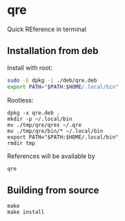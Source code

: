 # qre

Quick REference in terminal

## Installation from deb

Install with root:
```bash
sudo -E dpkg -i ./deb/qre.deb
export PATH="$PATH:$HOME/.local/bin"
```

Rootless:
```
dpkg -x qre.deb .
mkdir -p ~/.local/bin
mv ./tmp/qre/qres ~/.qre
mv ./tmp/qre/bin/* ~/.local/bin
export PATH="$PATH:$HOME/.local/bin"
rmdir tmp
```

References will be available by
```bash
qre
```

## Building from source

```
make
make install
```
